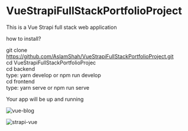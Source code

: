 # VueStrapiFullStackPortfolioProject
This is a Vue Strapi full stack web application


how to install?  

git clone https://github.com/AslamShah/VueStrapiFullStackPortfolioProject.git  
cd VueStrapiFullStackPortfolioProjec  
cd backend  
type: yarn develop or npm run develop  
cd frontend  
type: yarn serve or npm run serve  

Your app will be up and running 


![vue-blog](https://user-images.githubusercontent.com/43674715/182261638-bc9b23a3-fe3f-48f1-ab48-16993c25f38a.png)



![strapi-vue](https://user-images.githubusercontent.com/43674715/182261660-19ed4e73-86db-4cba-b5a9-97e200ab1e45.png)
